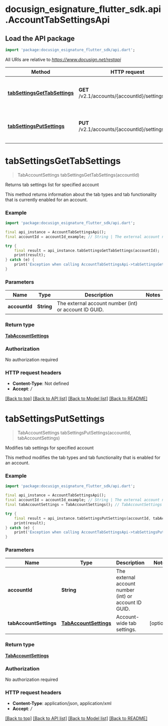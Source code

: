 # docusign_esignature_flutter_sdk.api.AccountTabSettingsApi

## Load the API package
```dart
import 'package:docusign_esignature_flutter_sdk/api.dart';
```

All URIs are relative to *https://www.docusign.net/restapi*

Method | HTTP request | Description
------------- | ------------- | -------------
[**tabSettingsGetTabSettings**](AccountTabSettingsApi.md#tabsettingsgettabsettings) | **GET** /v2.1/accounts/{accountId}/settings/tabs | Returns tab settings list for specified account
[**tabSettingsPutSettings**](AccountTabSettingsApi.md#tabsettingsputsettings) | **PUT** /v2.1/accounts/{accountId}/settings/tabs | Modifies tab settings for specified account


# **tabSettingsGetTabSettings**
> TabAccountSettings tabSettingsGetTabSettings(accountId)

Returns tab settings list for specified account

This method returns information about the tab types and tab functionality that is currently enabled for an account.

### Example
```dart
import 'package:docusign_esignature_flutter_sdk/api.dart';

final api_instance = AccountTabSettingsApi();
final accountId = accountId_example; // String | The external account number (int) or account ID GUID.

try {
    final result = api_instance.tabSettingsGetTabSettings(accountId);
    print(result);
} catch (e) {
    print('Exception when calling AccountTabSettingsApi->tabSettingsGetTabSettings: $e\n');
}
```

### Parameters

Name | Type | Description  | Notes
------------- | ------------- | ------------- | -------------
 **accountId** | **String**| The external account number (int) or account ID GUID. | 

### Return type

[**TabAccountSettings**](TabAccountSettings.md)

### Authorization

No authorization required

### HTTP request headers

 - **Content-Type**: Not defined
 - **Accept**: */*

[[Back to top]](#) [[Back to API list]](../README.md#documentation-for-api-endpoints) [[Back to Model list]](../README.md#documentation-for-models) [[Back to README]](../README.md)

# **tabSettingsPutSettings**
> TabAccountSettings tabSettingsPutSettings(accountId, tabAccountSettings)

Modifies tab settings for specified account

This method modifies the tab types and tab functionality that is enabled for an account.

### Example
```dart
import 'package:docusign_esignature_flutter_sdk/api.dart';

final api_instance = AccountTabSettingsApi();
final accountId = accountId_example; // String | The external account number (int) or account ID GUID.
final tabAccountSettings = TabAccountSettings(); // TabAccountSettings | Account-wide tab settings.

try {
    final result = api_instance.tabSettingsPutSettings(accountId, tabAccountSettings);
    print(result);
} catch (e) {
    print('Exception when calling AccountTabSettingsApi->tabSettingsPutSettings: $e\n');
}
```

### Parameters

Name | Type | Description  | Notes
------------- | ------------- | ------------- | -------------
 **accountId** | **String**| The external account number (int) or account ID GUID. | 
 **tabAccountSettings** | [**TabAccountSettings**](TabAccountSettings.md)| Account-wide tab settings. | [optional] 

### Return type

[**TabAccountSettings**](TabAccountSettings.md)

### Authorization

No authorization required

### HTTP request headers

 - **Content-Type**: application/json, application/xml
 - **Accept**: */*

[[Back to top]](#) [[Back to API list]](../README.md#documentation-for-api-endpoints) [[Back to Model list]](../README.md#documentation-for-models) [[Back to README]](../README.md)


